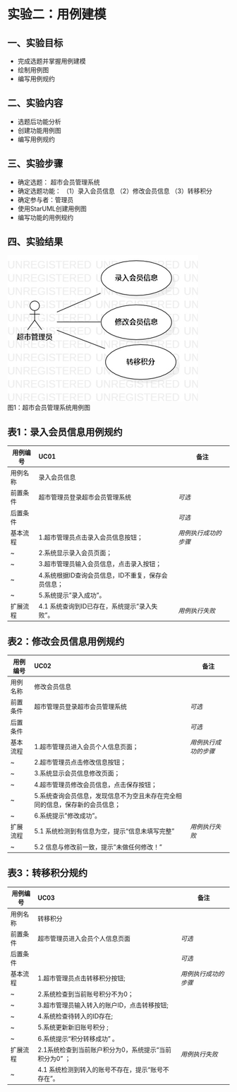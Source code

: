# 实验二：用例建模

## 一、实验目标

- 完成选题并掌握用例建模
- 绘制用例图
- 编写用例规约
## 二、实验内容

- 选题后功能分析
- 创建功能用例图
- 编写用例规约

## 三、实验步骤

- 确定选题： 超市会员管理系统
- 确定选题功能：
  （1）录入会员信息
  （2）修改会员信息
  （3）转移积分
- 确定参与者：管理员
- 使用StarUML创建用例图
- 编写功能的用例规约

## 四、实验结果

![超市会员管理系统用例图](./Lab2_UseCase.jpg)  
图1：超市会员管理系统用例图

## 表1：录入会员信息用例规约  

用例编号  | UC01 | 备注  
-|:-|-  
用例名称  |录入会员信息  |   
前置条件  |超市管理员登录超市会员管理系统     | *可选*   
后置条件  |     | *可选*   
基本流程  | 1.超市管理员点击录入会员信息按钮；  |*用例执行成功的步骤*    
~| 2.系统显示录入会员页面；  |   
~| 3.超市管理员输入会员信息，点击录入按钮；  |   
~| 4.系统根据ID查询会员信息，ID不重复，保存会员信息；   |   
~| 5.系统提示”录入成功”。   |   
扩展流程  | 4.1 系统查询到ID已存在，系统提示”录入失败”。  |*用例执行失败*   


## 表2：修改会员信息用例规约  

用例编号  | UC02 | 备注  
-|:-|-  
用例名称  | 修改会员信息  |   
前置条件  | 超市管理员登录超市会员管理系统      | *可选*   
后置条件  |   | *可选*   
基本流程  | 1.超市管理员进入会员个人信息页面；  |*用例执行成功的步骤*    
~| 2.超市管理员点击修改信息按钮；  |   
~| 3.系统显示会员信息修改页面；  |   
~| 4.超市管理员修改会员信息，点击保存按钮；  |   
~| 5.系统查询会员信息，发现信息不为空且未存在完全相同的信息，保存新的会员信息；  |  
~| 6.系统提示”修改成功”。  | 
扩展流程  | 5.1 系统检测到有信息为空，提示“信息未填写完整”  |*用例执行失败*    
~| 5.2 信息与修改前一致，提示”未做任何修改！”  |  


## 表3：转移积分规约  

用例编号  | UC03 | 备注  
-|:-|-  
用例名称  | 转移积分  |   
前置条件  | 超市管理员进入会员个人信息页面     | *可选*   
后置条件  |      | *可选*   
基本流程  | 1.超市管理员点击转移积分按钮;  |*用例执行成功的步骤*    
~| 2.系统检查到当前账号积分不为0；   | 
~| 3.超市管理员输入转入的账户ID，点击转移按钮;   |   
~| 4.系统检查待转入的ID存在;   |   
~| 5.系统更新新旧账号积分 ;  |   
~| 6.系统提示“积分转移成功” 。  |  
扩展流程  | 2.1系统检查到当前账户积分为0，系统提示“当前积分为0” ；|*用例执行失败*    
~| 4.1 系统检测到转入的账号不存在，提示“账号不存在”。   |  
